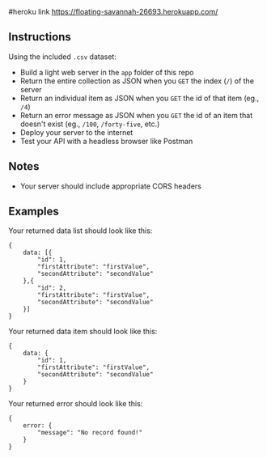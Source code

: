 #heroku link
https://floating-savannah-26693.herokuapp.com/

## Instructions

Using the included `.csv` dataset:

* Build a light web server in the `app` folder of this repo
* Return the entire collection as JSON when you `GET` the index (`/`) of the server
* Return an individual item as JSON when you `GET` the id of that item (eg., `/4`) 
* Return an error message as JSON when you `GET` the id of an item that doesn't exist (eg., `/100`, `/forty-five`, etc.) 
* Deploy your server to the internet
* Test your API with a headless browser like Postman

## Notes

* Your server should include appropriate CORS headers

## Examples

Your returned data list should look like this:

```
{
    data: [{
        "id": 1,
        "firstAttribute": "firstValue",
        "secondAttribute": "secondValue"
    },{
        "id": 2,
        "firstAttribute": "firstValue",
        "secondAttribute": "secondValue"
    }]
}
```

Your returned data item should look like this:

```
{
    data: {
        "id": 1,
        "firstAttribute": "firstValue",
        "secondAttribute": "secondValue"
    }
}
```

Your returned error should look like this:

```
{
    error: {
        "message": "No record found!"
    }
}
```
